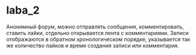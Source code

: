 # laba_2
Анонимный форум, можно отправлять сообщения, комментировать, ставить лайки, отдельно открывается лента с комментариями. Записи отображаются в обратном хронологическом порядке, указывается так же количество лайков и время создания записи или комментария.

